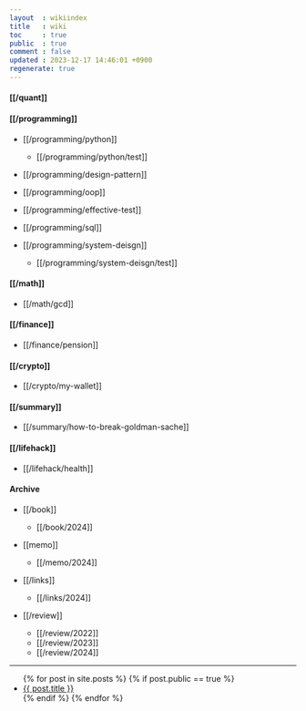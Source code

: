 ```yaml
---
layout  : wikiindex
title   : wiki
toc     : true
public  : true
comment : false
updated : 2023-12-17 14:46:01 +0900
regenerate: true
---
```


#### [[/quant]] 


#### [[/programming]]
* [[/programming/python]]
    * [[/programming/python/test]]

* [[/programming/design-pattern]]

* [[/programming/oop]]

* [[/programming/effective-test]]

* [[/programming/sql]]

* [[/programming/system-deisgn]]
    * [[/programming/system-deisgn/test]]  

#### [[/math]]
* [[/math/gcd]]

#### [[/finance]]
* [[/finance/pension]]

#### [[/crypto]]
* [[/crypto/my-wallet]]

#### [[/summary]]
* [[/summary/how-to-break-goldman-sache]]

#### [[/lifehack]]
* [[/lifehack/health]]

#### Archive
* [[/book]]
    * [[/book/2024]]

* [[memo]]
    * [[/memo/2024]]

* [[/links]]
    * [[/links/2024]]

* [[/review]]
    * [[/review/2022]]
    * [[/review/2023]]
    * [[/review/2024]]

---
<div>
    <ul>
{% for post in site.posts %}
    {% if post.public == true %}
        <li>
            <a class="post-link" href="{{ post.url | prepend: site.baseurl }}">
                {{ post.title }}
            </a>
        </li>
    {% endif %}
{% endfor %}
    </ul>
</div>

